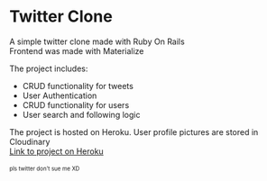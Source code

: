 # Twitter Clone
A simple twitter clone made with Ruby On Rails<br>
Frontend was made with Materialize 

The project includes:
  * CRUD functionality for tweets
  * User Authentication
  * CRUD functionality for users
  * User search and following logic
  
The project is hosted on Heroku. User profile pictures are stored in Cloudinary<br>
<a href="https://twitter-clone4.herokuapp.com/">Link to project on Heroku</a>
<br> 
<br>
<sub><sup>pls twitter don't sue me XD</sup></sub>
  
  

